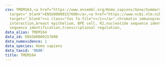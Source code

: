 ```yaml
---
csv: TMEM164,<a href="https://www.ensembl.org/Homo_sapiens/Gene/Summary?db=core;g=ENSG00000157600"
  target="_blank">ENSG00000157600</a>,<a href="https://www.ncbi.nlm.nih.gov/pubmed/22863008"
  target="_blank"><i class="fas fa-file"></i></a>",chromatin immunoprecipitation assay,direct
  interaction,breast epithelium, BPE cell, R2,nucleotide sequence identification,nucleotide
  sequence identification,transcriptional regulation,
data_alias: TMEM164
data_id: ENSG00000157600
data_numevidence: 1
data_species: Homo sapiens
data_taxid: '9606'
title: TMEM164
---
```

